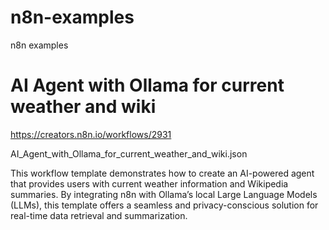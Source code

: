 # n8n-examples
n8n examples

# AI Agent with Ollama for current weather and wiki

https://creators.n8n.io/workflows/2931

AI_Agent_with_Ollama_for_current_weather_and_wiki.json

This workflow template demonstrates how to create an AI-powered agent that provides users with current weather information and Wikipedia summaries. By integrating n8n with Ollama’s local Large Language Models (LLMs), this template offers a seamless and privacy-conscious solution for real-time data retrieval and summarization.
